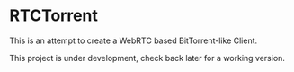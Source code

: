 RTCTorrent
==========

This is an attempt to create a WebRTC based BitTorrent-like Client.

This project is under development, check back later for a working version.
